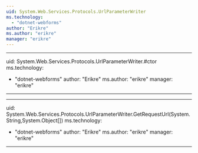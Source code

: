 ```yaml
---
uid: System.Web.Services.Protocols.UrlParameterWriter
ms.technology: 
  - "dotnet-webforms"
author: "Erikre"
ms.author: "erikre"
manager: "erikre"
---
```


---
uid: System.Web.Services.Protocols.UrlParameterWriter.#ctor
ms.technology: 
  - "dotnet-webforms"
author: "Erikre"
ms.author: "erikre"
manager: "erikre"
---

---
uid: System.Web.Services.Protocols.UrlParameterWriter.GetRequestUrl(System.String,System.Object[])
ms.technology: 
  - "dotnet-webforms"
author: "Erikre"
ms.author: "erikre"
manager: "erikre"
---
